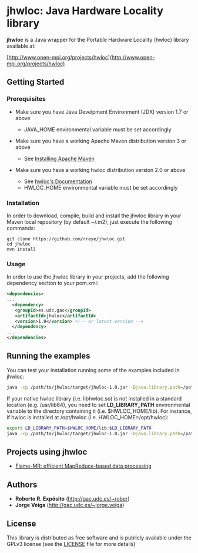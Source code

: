 # jhwloc: Java Hardware Locality library

**jhwloc** is a Java wrapper for the Portable Hardware Locality (hwloc) library available at:

[http://www.open-mpi.org/projects/hwloc](http://www.open-mpi.org/projects/hwloc)

## Getting Started

### Prerequisites

* Make sure you have Java Develpment Environment (JDK) version 1.7 or above
  * JAVA_HOME environmental variable must be set accordingly
 
* Make sure you have a working Apache Maven distribution version 3 or above
  * See [Installing Apache Maven](https://maven.apache.org/install.html)

* Make sure you have a working hwloc distribution version 2.0 or above
  * See [hwloc's Documentation](https://www.open-mpi.org/projects/hwloc/doc)
  * HWLOC_HOME environmental variable must be set accordingly

### Installation

In order to download, compile, build and install the jhwloc library in your Maven local repository (by default ~/.m2), just execute the following commands:

```
git clone https://github.com/rreye/jhwloc.git
cd jhwloc
mvn install
```

### Usage

In order to use the jhwloc library in your projects, add the following dependency section to your pom.xml:

```xml
<dependencies>
...
  <dependency>
   <groupId>es.udc.gac</groupId>
   <artifactId>jhwloc</artifactId>
   <version>1.0</version> <!-- or latest version -->
  </dependency>
...
</dependencies>
```

## Running the examples

You can test your installation running some of the examples included in jhwloc:

```bash
java -cp /path/to/jhwloc/target/jhwloc-1.0.jar -Djava.library.path=/path/to/jhwloc/lib es.udc.gac.jhwloc.examples.HelloWorld
```

If your native hwloc library (i.e. libhwloc.so) is not installed in a standard location (e.g. /usr/lib64), you need to set **LD_LIBRARY_PATH** environmental variable to the directory containing it (i.e. $HWLOC_HOME/lib). For instance, if hwloc is installed at /opt/hwloc (i.e. HWLOC_HOME=/opt/hwloc):

```bash
export LD_LIBRARY_PATH=$HWLOC_HOME/lib:$LD_LIBRARY_PATH
java -cp /path/to/jhwloc/target/jhwloc-1.0.jar -Djava.library.path=/path/to/jhwloc/lib es.udc.gac.jhwloc.examples.HelloWorld
```

## Projects using jhwloc

* [Flame-MR: efficient MapReduce-based data processing](http://flamemr.des.udc.es)

## Authors

* **Roberto R. Expósito** (http://gac.udc.es/~rober)
* **Jorge Veiga** (http://gac.udc.es/~jorge.veiga)

## License

This library is distributed as free software and is publicly available under the GPLv3 license (see the [LICENSE](LICENSE) file for more details)
